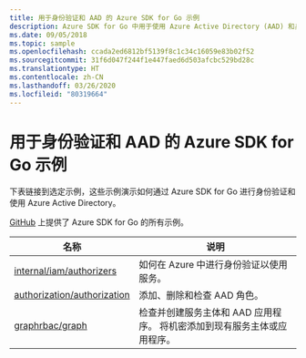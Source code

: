 ```yaml
---
title: 用于身份验证和 AAD 的 Azure SDK for Go 示例
description: Azure SDK for Go 中用于使用 Azure Active Directory (AAD) 和身份验证的选定示例。
ms.date: 09/05/2018
ms.topic: sample
ms.openlocfilehash: ccada2ed6812bf5139f8c1c34c16059e83b02f52
ms.sourcegitcommit: 31f6d047f244f1e447faed6d503afcbc529bd28c
ms.translationtype: HT
ms.contentlocale: zh-CN
ms.lasthandoff: 03/26/2020
ms.locfileid: "80319664"
---
```

# <a name="azure-sdk-for-go-samples-for-authentication-and-aad"></a>用于身份验证和 AAD 的 Azure SDK for Go 示例

下表链接到选定示例，这些示例演示如何通过 Azure SDK for Go 进行身份验证和使用 Azure Active Directory。

[GitHub](https://github.com/Azure-Samples/azure-sdk-for-go-samples) 上提供了 Azure SDK for Go 的所有示例。

| 名称 | 说明 |
|------|-------------|
| [internal/iam/authorizers](https://github.com/Azure-Samples/azure-sdk-for-go-samples/blob/master/internal/iam/authorizers.go) | 如何在 Azure 中进行身份验证以使用服务。 |
| [authorization/authorization](https://github.com/Azure-Samples/azure-sdk-for-go-samples/blob/master/authorization/authorization.go) | 添加、删除和检查 AAD 角色。 |
| [graphrbac/graph](https://github.com/Azure-Samples/azure-sdk-for-go-samples/blob/master/graphrbac/graph.go) | 检查并创建服务主体和 AAD 应用程序。 将机密添加到现有服务主体或应用程序。 |
